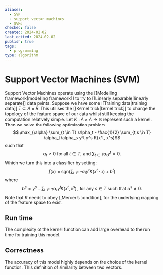 ```yaml
---
aliases:
  - SVM
  - support vector machines
  - SVMs
checked: false
created: 2024-02-02
last_edited: 2024-02-02
publish: true
tags:
  - programming
type: algorithm
---
```

# Support Vector Machines (SVM)

Support Vector Machines operate using the [[Modelling framework|modelling framework]] to try to [[Linearly separable|linearly separate]] data points. Suppose we have some [[Training data|training data]] $T \subset A \times B$. This utilises the [[Kernel trick|kernel trick]] to change the topology of the feature space of our data whilst still keeping the computation relatively simple. Let $K: A \times A \rightarrow \mathbb{R}$ represent such a kernel. Then we solve the following optimisation problem
$$ \max_{\alpha} \sum_{t \in T} \alpha_t - \frac{1}{2} \sum_{t,s \in T} \alpha_t \alpha_s y^t y^s K(x^t, x^s)$$ such that
$$ \alpha_t \geq 0 \mbox{ for all } t \in T, \mbox{ and } \sum_{t \in T} \alpha_ty^t = 0.$$
Which we turn this into a classifier by setting:
$$
\hat{f}(x) = \mbox{sgn}\left ( \sum_{t \in T} \alpha_t y^t K(x^t \cdot x) + b^t \right )$$
where 
$$
b^s = y^s - \sum_{t \in T} \alpha_t y^t K(x^t, x^s), \mbox{ for any } s \in T \mbox{ such that } \alpha^s \not = 0.
$$
Note that $K$ needs to obey [[Mercer’s condition]] for the underlying mapping of the feature space to exist.

## Run time

The complexity of the kernel function can add large overhead to the run time for training this model.

## Correctness

The accuracy of this model highly depends on the choice of the kernel function. This definition of similarity between two vectors. 